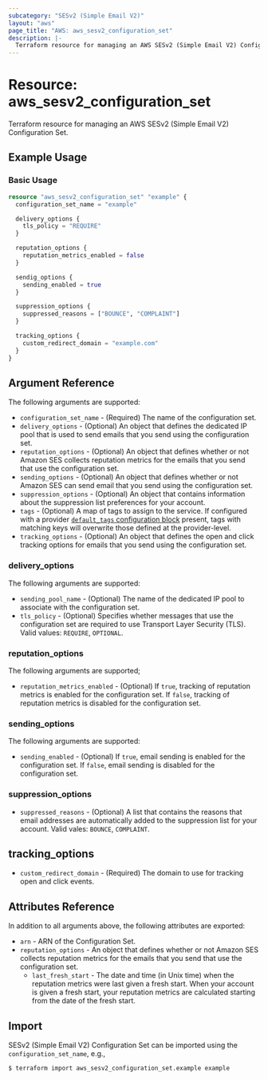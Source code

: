 ```yaml
---
subcategory: "SESv2 (Simple Email V2)"
layout: "aws"
page_title: "AWS: aws_sesv2_configuration_set"
description: |-
  Terraform resource for managing an AWS SESv2 (Simple Email V2) Configuration Set.
---
```


# Resource: aws_sesv2_configuration_set

Terraform resource for managing an AWS SESv2 (Simple Email V2) Configuration Set.

## Example Usage

### Basic Usage

```terraform
resource "aws_sesv2_configuration_set" "example" {
  configuration_set_name = "example"

  delivery_options {
    tls_policy = "REQUIRE"
  }

  reputation_options {
    reputation_metrics_enabled = false
  }

  sendig_options {
    sending_enabled = true
  }

  suppression_options {
    suppressed_reasons = ["BOUNCE", "COMPLAINT"]
  }

  tracking_options {
    custom_redirect_domain = "example.com"
  }
}
```

## Argument Reference

The following arguments are supported:

* `configuration_set_name` - (Required) The name of the configuration set.
* `delivery_options` - (Optional) An object that defines the dedicated IP pool that is used to send emails that you send using the configuration set.
* `reputation_options` - (Optional) An object that defines whether or not Amazon SES collects reputation metrics for the emails that you send that use the configuration set.
* `sending_options` - (Optional) An object that defines whether or not Amazon SES can send email that you send using the configuration set.
* `suppression_options` - (Optional) An object that contains information about the suppression list preferences for your account.
* `tags` - (Optional) A map of tags to assign to the service. If configured with a provider [`default_tags` configuration block](https://registry.terraform.io/providers/hashicorp/aws/latest/docs#default_tags-configuration-block) present, tags with matching keys will overwrite those defined at the provider-level.
* `tracking_options` - (Optional) An object that defines the open and click tracking options for emails that you send using the configuration set.

### delivery_options

The following arguments are supported:

* `sending_pool_name` - (Optional) The name of the dedicated IP pool to associate with the configuration set.
* `tls_policy` - (Optional) Specifies whether messages that use the configuration set are required to use Transport Layer Security (TLS). Valid values: `REQUIRE`, `OPTIONAL`.

### reputation_options

The following arguments are supported;

* `reputation_metrics_enabled` - (Optional) If `true`, tracking of reputation metrics is enabled for the configuration set. If `false`, tracking of reputation metrics is disabled for the configuration set.

### sending_options

The following arguments are supported:

* `sending_enabled` - (Optional) If `true`, email sending is enabled for the configuration set. If `false`, email sending is disabled for the configuration set.

### suppression_options

- `suppressed_reasons` - (Optional) A list that contains the reasons that email addresses are automatically added to the suppression list for your account. Valid vales: `BOUNCE`, `COMPLAINT`.

## tracking_options

- `custom_redirect_domain` - (Required) The domain to use for tracking open and click events.

## Attributes Reference

In addition to all arguments above, the following attributes are exported:

* `arn` - ARN of the Configuration Set.
* `reputation_options` - An object that defines whether or not Amazon SES collects reputation metrics for the emails that you send that use the configuration set.
  * `last_fresh_start` - The date and time (in Unix time) when the reputation metrics were last given a fresh start. When your account is given a fresh start, your reputation metrics are calculated starting from the date of the fresh start.

## Import

SESv2 (Simple Email V2) Configuration Set can be imported using the `configuration_set_name`, e.g.,

```
$ terraform import aws_sesv2_configuration_set.example example
```
